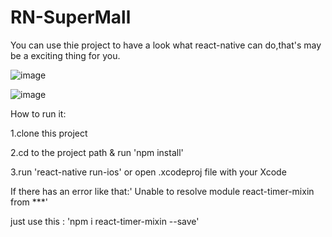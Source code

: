 # RN-SuperMall
You can use thie project to have a look what react-native can do,that's may be a exciting thing for you.

![image](http://7xqzwm.com1.z0.glb.clouddn.com/Home.png)

![image](http://7xqzwm.com1.z0.glb.clouddn.com/MallDemo.gif)


How to run it:

1.clone this project

2.cd to the project path & run 'npm install'

3.run 'react-native run-ios' or open .xcodeproj file with your Xcode


If there has an error like that:' Unable to resolve module react-timer-mixin from ***'

just use this : 'npm i react-timer-mixin --save'

